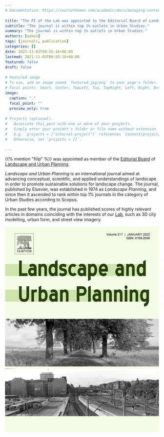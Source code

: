 ```yaml
---
# Documentation: https://sourcethemes.com/academic/docs/managing-content/

title: "The PI of the Lab was appointed to the Editorial Board of Landscape and Urban Planning"
subtitle: "The journal is within top 1% outlets in Urban Studies."
summary: "The journal is within top 1% outlets in Urban Studies."
authors: [admin]
tags: [journals, publication]
categories: []
date: 2021-11-03T09:55:16+08:00
lastmod: 2021-11-03T09:55:16+08:00
featured: false
draft: false

# Featured image
# To use, add an image named `featured.jpg/png` to your page's folder.
# Focal points: Smart, Center, TopLeft, Top, TopRight, Left, Right, BottomLeft, Bottom, BottomRight.
image:
  caption: "."
  focal_point: ""
  preview_only: true

# Projects (optional).
#   Associate this post with one or more of your projects.
#   Simply enter your project's folder or file name without extension.
#   E.g. `projects = ["internal-project"]` references `content/project/deep-learning/index.md`.
#   Otherwise, set `projects = []`.

---
```


{{% mention "filip" %}} was appointed as member of the [Editorial Board](https://www.sciencedirect.com/journal/landscape-and-urban-planning/about/editorial-board) of [Landscape and Urban Planning](https://www.sciencedirect.com/journal/landscape-and-urban-planning).

_Landscape and Urban Planning_ is an international journal aimed at advancing conceptual, scientific, and applied understandings of landscape in order to promote sustainable solutions for landscape change.
The journal, published by Elsevier, was established in 1974 as _Landscape Planning_, and since then it ascended to rank within top 1% journals in the category of Urban Studies according to Scopus.

In the past few years, the journal has published scores of highly relevant articles in domains coinciding with the interests of our [Lab](/), such as 3D city modelling, urban form, and street view imagery.

![](featured.jpg)